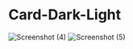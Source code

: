 # Card-Dark-Light
![Screenshot (4)](https://user-images.githubusercontent.com/116356678/200268535-fabbf5bb-697c-4ed3-afc7-d40d4286e1cb.png)
![Screenshot (5)](https://user-images.githubusercontent.com/116356678/200268543-3295af36-8c4a-4319-bb4e-899c1a9e20b9.png)
